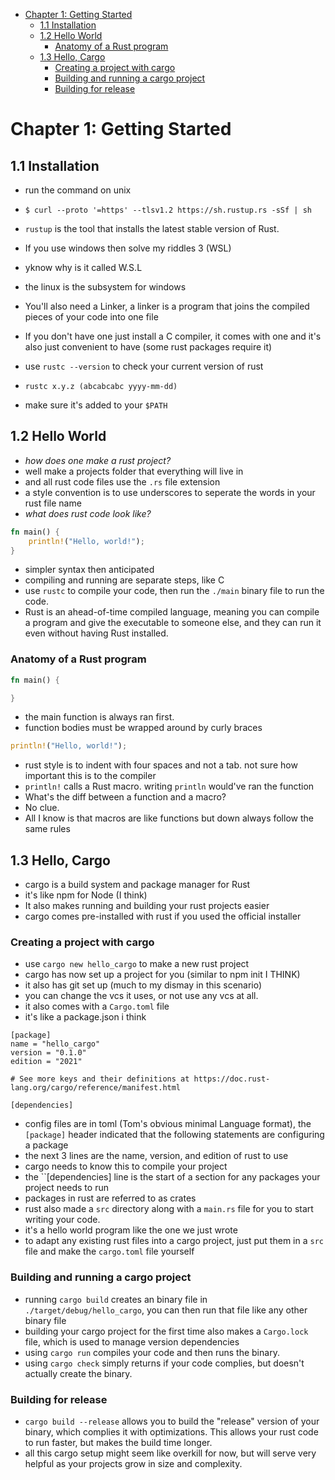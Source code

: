 - [Chapter 1: Getting Started](#chapter-1-getting-started)
  - [1.1 Installation](#11-installation)
  - [1.2 Hello World](#12-hello-world)
    - [Anatomy of a Rust program](#anatomy-of-a-rust-program)
  - [1.3 Hello, Cargo](#13-hello-cargo)
    - [Creating a project with cargo](#creating-a-project-with-cargo)
    - [Building and running a cargo project](#building-and-running-a-cargo-project)
    - [Building for release](#building-for-release)

# Chapter 1: Getting Started
## 1.1 Installation

- run the command on unix

- ``$ curl --proto '=https' --tlsv1.2 https://sh.rustup.rs -sSf | sh``

- ``rustup`` is the tool that installs the latest stable version of Rust.
  
- If you use windows then solve my riddles 3 (WSL)
- yknow why is it called W.S.L
- the linux is the subsystem for windows
- You'll also need a Linker, a linker is a program that joins the compiled pieces of your code into one file
- If you don't have one just install a C compiler, it comes with one and it's also just convenient to have (some rust packages require it)
- use ``rustc --version`` to check your current version of rust
- ``rustc x.y.z (abcabcabc yyyy-mm-dd)``
- make sure it's added to your ``$PATH``
  
## 1.2 Hello World
- *how does one make a rust project?*
- well make a projects folder that everything will live in
- and all rust code files use the ``.rs`` file extension
- a style convention is to use underscores to seperate the words in your rust file name
- *what does rust code look like?*
```Rust
fn main() {
    println!("Hello, world!");
}
```
- simpler syntax then anticipated
- compiling and running are separate steps, like C
- use ``rustc`` to compile your code, then run the ``./main`` binary file to run the code.
- Rust is an ahead-of-time compiled language, meaning you can compile a program and give the executable to someone else, and they can run it even without having Rust installed.

### Anatomy of a Rust program 
```Rust
fn main() {

}
```
- the main function is always ran first.
- function bodies must be wrapped around by curly braces
```Rust
println!("Hello, world!");
```
- rust style is to indent with four spaces and not a tab. not sure how important this is to the compiler
- ``println!`` calls a Rust macro. writing ``println`` would've ran the function
- What's the diff between a function and a macro? 
- No clue. 
- All I know is that macros are like functions but down always follow the same rules

## 1.3 Hello, Cargo
- cargo is a build system and package manager for Rust
- it's like npm for Node (I think)
- It also makes running and building your rust projects easier
- cargo comes pre-installed with rust if you used the official installer

### Creating a project with cargo
- use ``cargo new hello_cargo`` to make a new rust project
- cargo has now set up a project for you (similar to npm init I THINK)
- it also has git set up (much to my dismay in this scenario)
- you can change the vcs it uses, or not use any vcs at all.
- it also comes with a ``Cargo.toml`` file
- it's like a package.json i think

```
[package]
name = "hello_cargo"
version = "0.1.0"
edition = "2021"

# See more keys and their definitions at https://doc.rust-lang.org/cargo/reference/manifest.html

[dependencies]
```
- config files are in toml (Tom's obvious minimal Language format),
the ``[package]`` header indicated that the following statements are configuring a package
- the next 3 lines are the name, version, and edition of rust to use 
- cargo needs to know this to compile your project
- the ``[dependencies] line is the start of a section for any packages your project needs to run
- packages in rust are referred to as crates
- rust also made a ``src`` directory along with a ``main.rs`` file for you to start writing your code.
- it's a hello world program like the one we just wrote
- to adapt any existing rust files into a cargo project, just put them in a ``src`` file and make the ``cargo.toml`` file yourself

### Building and running a cargo project
- running ``cargo build`` creates an binary file in ``./target/debug/hello_cargo``, you can then run that file like any other binary file
-  building your cargo project for the first time also makes a ``Cargo.lock`` file, which is used to manage version dependencies
- using ``cargo run`` compiles your code and then runs the binary. 
- using ``cargo check`` simply returns if your code complies, but doesn't actually create the binary.
  
### Building for release
- ``cargo build --release`` allows you to build the "release" version of your binary, which complies it with optimizations. This allows your rust code to run faster, but makes the build time longer.
- all this cargo setup might seem like overkill for now, but will serve very helpful as your projects grow in size and complexity.